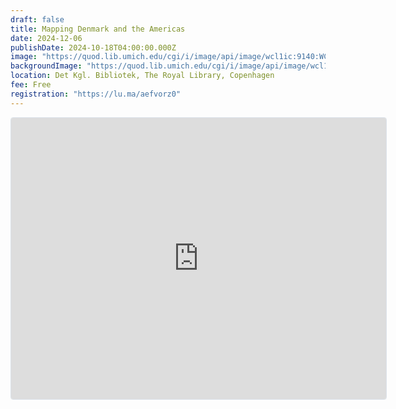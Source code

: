 ```yaml
---
draft: false
title: Mapping Denmark and the Americas
date: 2024-12-06
publishDate: 2024-10-18T04:00:00.000Z
image: "https://quod.lib.umich.edu/cgi/i/image/api/image/wcl1ic:9140:WCL009216/722,1760,2810,1070/,1200/0/default.jpg"
backgroundImage: "https://quod.lib.umich.edu/cgi/i/image/api/image/wcl1ic:9140:WCL009216/722,1760,2810,1070/,1200/0/default.jpg"
location: Det Kgl. Bibliotek, The Royal Library, Copenhagen
fee: Free
registration: "https://lu.ma/aefvorz0"
---
```


<iframe
  src="https://lu.ma/embed/event/evt-mVxcuxGMrEsZMxM/simple"
  width="600"
  height="450"
  frameborder="0"
  style="border: 1px solid #bfcbda88; border-radius: 4px;"
  allowfullscreen=""
  aria-hidden="false"
  tabindex="0"
></iframe>
